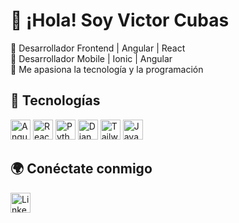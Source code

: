 # 👋 ¡Hola! Soy Victor Cubas  
🔹 Desarrollador Frontend | Angular | React  
🔹 Desarrollador Mobile | Ionic | Angular  
🔹 Me apasiona la tecnología y la programación  

## 🚀 Tecnologías  
<p>
  <a href="#"><img src="https://cdn.simpleicons.org/angular/DD0031" width="32" alt="Angular"></a>
  <a href="#"><img src="https://cdn.simpleicons.org/react/61DAFB" width="32" alt="React"></a>
  <a href="#"><img src="https://cdn.simpleicons.org/python/3776AB" width="32" alt="Python"></a>
  <a href="#"><img src="https://cdn.simpleicons.org/django/092E20" width="32" alt="Django"></a>
  <a href="#"><img src="https://cdn.simpleicons.org/tailwindcss/06B6D4" width="32" alt="TailwindCSS"></a>
  <a href="#"><img src="https://cdn.simpleicons.org/javascript/F7DF1E" width="32" alt="JavaScript"></a>
</p>

## 🌍 Conéctate conmigo  
<a href="https://www.linkedin.com/in/victor-cubas-3bb42774/" target="_blank" rel="noopener noreferrer">
  <img src="https://upload.wikimedia.org/wikipedia/commons/8/81/LinkedIn_icon.svg" width="32" alt="LinkedIn">
</a>

